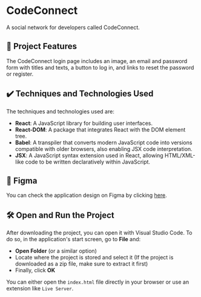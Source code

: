 
# CodeConnect

A social network for developers called CodeConnect.

## 🔨 Project Features

The CodeConnect login page includes an image, an email and password form with titles and texts, a button to log in, and links to reset the password or register.

## ✔️ Techniques and Technologies Used

The techniques and technologies used are:

- **React**: A JavaScript library for building user interfaces.
- **React-DOM**: A package that integrates React with the DOM element tree.
- **Babel**: A transpiler that converts modern JavaScript code into versions compatible with older browsers, also enabling JSX code interpretation.
- **JSX**: A JavaScript syntax extension used in React, allowing HTML/XML-like code to be written declaratively within JavaScript.

## 🎨 Figma

You can check the application design on Figma by clicking [here](https://www.figma.com/file/SASyBm2k3IlqrO8qI1Otg1/CodeConnect-%7C-React%3A-Componentiza%C3%A7%C3%A3o-e-conceitos-b%C3%A1sicos-(JSX)).

## 🛠️ Open and Run the Project

After downloading the project, you can open it with Visual Studio Code. To do so, in the application's start screen, go to **File** and:

- **Open Folder** (or a similar option)
- Locate where the project is stored and select it (If the project is downloaded as a zip file, make sure to extract it first)
- Finally, click **OK**

You can either open the `index.html` file directly in your browser or use an extension like `Live Server`. 
